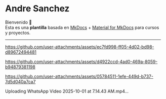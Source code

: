 # Andre Sanchez 

Bienvenido 👋  
Esta es una **plantilla** basada en [MkDocs](https://www.mkdocs.org/) + [Material for MkDocs](https://squidfunk.github.io/mkdocs-material/) para cursos y proyectos.

---


https://github.com/user-attachments/assets/ec7fd998-ff05-4d02-bd98-d89672494481




https://github.com/user-attachments/assets/d4922ccd-4ad0-469a-8059-b94879381198



https://github.com/user-attachments/assets/05784511-1efe-449d-b737-7d5d040a7ca7



Uploading WhatsApp Video 2025-10-01 at 7.14.43 AM.mp4…

